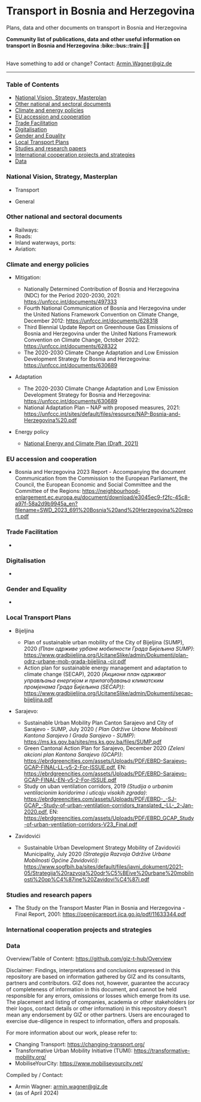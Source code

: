 # Transport in Bosnia and Herzegovina
Plans, data and other documents on transport in Bosnia and Herzegovina

<b> 
Community list of publications, data and other useful information on transport in Bosnia and Herzegovina :bike::bus::train:🌳🚊
</b><br><br>

Have something to add or change? Contact: Armin.Wagner@giz.de

------------------------------

### Table of Contents

- [National Vision, Strategy, Masterplan](#National-Vision-Strategy-Masterplan)
- [Other national and sectoral documents](#other-national-sectoral-documents) 
- [Climate and energy policies](#climate-energy-policies) 
- [EU accession and cooperation](#eu-accession)
- [Trade Facilitation](#trade-facilitation)
- [Digitalisation](#digitalisation)
- [Gender and Equality](#gender)
- [Local Transport Plans](#local-transport-plans) 
- [Studies and research papers](#studies-research) 
- [International cooperation projects and strategies](#International-cooperation) 
- [Data](#data) 

  
### National Vision, Strategy, Masterplan <a name="national-vision-strategy-masterplan"></a> 

- Transport

- General


### Other national and sectoral documents <a name="other-national-sectoral-documents"></a> 

- Railways:
- Roads:
- Inland waterways, ports:
- Aviation:

### Climate and energy policies <a name="climate-energy-policies"></a> 

- Mitigation:
	- Nationally Determined Contribution of Bosnia and Herzegovina (NDC) for the Period 2020-2030, 2021: https://unfccc.int/documents/497333
 	- Fourth National Communication of Bosnia and Herzegovina under the United Nations Framework Convention on Climate Change, December 2012: https://unfccc.int/documents/628318
  	- Third Biennial Update Report on Greenhouse Gas Emissions of Bosnia and Herzegovina under the United Nations Framework Convention on Climate Change, October 2022: https://unfccc.int/documents/628322
  	- The 2020-2030 Climate Change Adaptation and Low Emission Development Strategy for Bosnia and Herzegovina: https://unfccc.int/documents/630689
      
- Adaptation
	- The 2020-2030 Climate Change Adaptation and Low Emission Development Strategy for Bosnia and Herzegovina: https://unfccc.int/documents/630689
 	- National Adaptation Plan – NAP with proposed measures, 2021: https://unfccc.int/sites/default/files/resource/NAP-Bosnia-and-Herzegovina%20.pdf
 

- Energy policy 
    - [National Energy and Climate Plan (Draft, 2021)](https://www.energy-community.org/implementation/package/NECP.html)    



### EU accession and cooperation <a name="eu-accession"></a> 

- Bosnia and Herzegovina 2023 Report - Accompanying the document Communication from the Commission to the European Parliament, the Council, the European Economic and Social Committee and the Committee of the Regions: https://neighbourhood-enlargement.ec.europa.eu/document/download/e3045ec9-f2fc-45c8-a97f-58a2d9b9945a_en?filename=SWD_2023_691%20Bosnia%20and%20Herzegovina%20report.pdf 


### Trade Facilitation <a name="trade-facilitation"></a> 
- 

### Digitalisation <a name="digitalisation"></a>

-

### Gender and Equality <a name="gender"></a>
- 

### Local Transport Plans <a name="local-transport-plans"></a>  

- Bijeljina
	- Plan of sustainable urban mobility of the City of Bijeljina (SUMP), 2020 *(План одрживе урбане мобилности Града Бијељина SUMP)*: https://www.gradbijeljina.org/UcitaneSlike/admin/Dokumenti/plan-odrz-urbane-mob-grada-bijeljina,-cir.pdf
 	- Action plan for sustainable energy management and adaptation to climate change (SECAP), 2020 *(Акциони план одрживог управљања енергијом и 
прилагођавања климатским промјенама Града Бијељина (SECAP))*: https://www.gradbijeljina.org/UcitaneSlike/admin/Dokumenti/secap-bijeljina.pdf	 

- Sarajevo: 
	- Sustainable Urban Mobility Plan Canton Sarajevo and City of Sarajevo - SUMP, July 2020 *(
Plan Održive Urbane Mobilnosti Kantona Sarajevo I Grada Sarajevo - SUMP)*: https://ms.ks.gov.ba/sites/ms.ks.gov.ba/files/SUMP.pdf
	- Green Cantonal Action Plan for Sarajevo, December 2020 *(Zeleni akcioni plan Kantona Sarajevo (GCAP))*: https://ebrdgreencities.com/assets/Uploads/PDF/EBRD-Sarajevo-GCAP-FINAL-LL-v5-2-For-ISSUE.pdf, EN: https://ebrdgreencities.com/assets/Uploads/PDF/EBRD-Sarajevo-GCAP-FINAL-EN-v5-2-For-ISSUE.pdf
 	-  Study on uban ventilation corridors, 2019 *(Studija o urbanim ventilacionim koridorima i uticaju visokih zgrada)*: https://ebrdgreencities.com/assets/Uploads/PDF/EBRD-_-SJ-GCAP_-Study-of-urban-ventilation-corridors_translated_-LL-_2-Jan-2020.pdf, EN: https://ebrdgreencities.com/assets/Uploads/PDF/EBRD_GCAP_Study-of-urban-ventilation-corridors-V23_Final.pdf

   
- Zavidovići
	- Sustainable Urban Development Strategy Mobility of Zavidovići Municipality, July 2020 *(Strategija Razvoja Održive Urbane Mobilnosti Općine Zavidovići)*: https://www.sogfbih.ba/sites/default/files/javni_dokument/2021-05/Strategija%20razvoja%20odr%C5%BEive%20urbane%20mobilnosti%20op%C4%87ine%20Zavidovi%C4%87i.pdf

### Studies and research papers <a name="studies-research"></a> 

- The Study on the Transport Master Plan in Bosnia and Herzegovina - Final Report, 2001: https://openjicareport.jica.go.jp/pdf/11633344.pdf


### International cooperation projects and strategies <a name="international-cooperation"></a> 



### Data <a name="data"></a>


Overview/Table of Content: https://github.com/giz-t-hub/Overview

Disclaimer: Findings, interpretations and conclusions expressed in this repository are based on information gathered by GIZ and its consultants, partners and contributors. GIZ does not, however, guarantee the accuracy of completeness of information in this document, and cannot be held responsible for any errors, omissions or losses which emerge from its use. The placement and listing of companies, academia or other stakeholders (or their logos, contact details or other information) in this repository doesn’t mean any endorsement by GIZ or other partners. Users are encouraged to exercise due-diligence in respect to information, offers and proposals.


For more information about our work, please refer to: 
- Changing Transport: https://changing-transport.org/
-	Transformative Urban Mobility Initiative (TUMI): https://transformative-mobility.org/
-	MobiliseYourCity: https://www.mobiliseyourcity.net/
		
Compiled by / Contact:
- Armin Wagner: armin.wagner@giz.de
- (as of April 2024)
